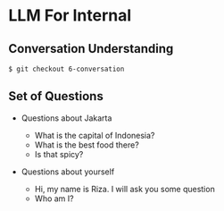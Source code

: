 # LLM For Internal

## Conversation Understanding

```text
$ git checkout 6-conversation
```


## Set of Questions

- Questions about Jakarta
  - What is the capital of Indonesia?
  - What is the best food there?
  - Is that spicy?

- Questions about yourself
  - Hi, my name is Riza. I will ask you some question
  - Who am I?